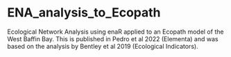 # ENA_analysis_to_Ecopath
Ecological Network Analysis using enaR applied to an Ecopath model of the West Baffin Bay. This is published in Pedro et al 2022 (Elementa) and was based on the analysis by Bentley et al 2019 (Ecological Indicators).
